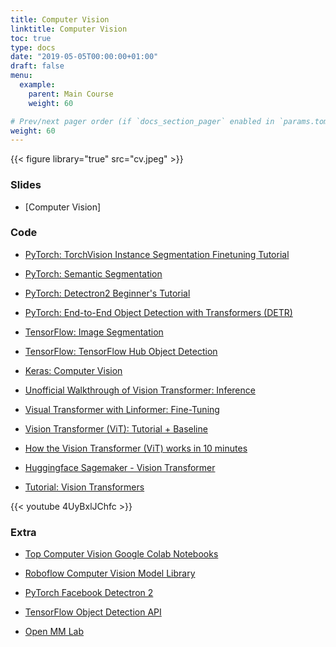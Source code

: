 ```yaml
---
title: Computer Vision
linktitle: Computer Vision
toc: true
type: docs
date: "2019-05-05T00:00:00+01:00"
draft: false
menu:
  example:
    parent: Main Course
    weight: 60

# Prev/next pager order (if `docs_section_pager` enabled in `params.toml`)
weight: 60
---
```


{{< figure library="true" src="cv.jpeg" >}}

### Slides

* [Computer Vision]

### Code

* [PyTorch: TorchVision Instance Segmentation Finetuning Tutorial](https://githubtocolab.com/dlmacedo/starter-academic/blob/master/content/courses/deeplearning/notebooks/pytorch/torchvision_finetuning_instance_segmentation.ipynb)

* [PyTorch: Semantic Segmentation](https://githubtocolab.com/dlmacedo/starter-academic/blob/master/content/courses/deeplearning/notebooks/pytorch/Semantic_Segmentation.ipynb)

* [PyTorch: Detectron2 Beginner's Tutorial](https://githubtocolab.com/dlmacedo/starter-academic/blob/master/content/courses/deeplearning/notebooks/pytorch/Detectron2_Tutorial.ipynb)

* [PyTorch: End-to-End Object Detection with Transformers (DETR)](https://githubtocolab.com/dlmacedo/starter-academic/blob/master/content/courses/deeplearning/notebooks/pytorch/detr_hands_on.ipynb)

* [TensorFlow: Image Segmentation](https://githubtocolab.com/dlmacedo/starter-academic/blob/master/content/courses/deeplearning/notebooks/tensorflow/segmentation.ipynb)

* [TensorFlow: TensorFlow Hub Object Detection](https://githubtocolab.com/dlmacedo/starter-academic/blob/master/content/courses/deeplearning/notebooks/tensorflow/Object_Detection_Inference_on_TF_2_and_TF_Hub.ipynb)

* [Keras: Computer Vision](https://keras.io/examples/vision/)

* [Unofficial Walkthrough of Vision Transformer: Inference](https://colab.research.google.com/github/hirotomusiker/schwert_colab_data_storage/blob/master/notebook/Vision_Transformer_Tutorial.ipynb)

* [Visual Transformer with Linformer: Fine-Tuning](https://colab.research.google.com/github/lucidrains/vit-pytorch/blob/main/examples/cats_and_dogs.ipynb)

* [Vision Transformer (ViT): Tutorial + Baseline](https://www.kaggle.com/abhinand05/vision-transformer-vit-tutorial-baseline)

* [How the Vision Transformer (ViT) works in 10 minutes](https://theaisummer.com/vision-transformer/)

* [Huggingface Sagemaker - Vision Transformer](https://colab.research.google.com/github/huggingface/notebooks/blob/master/sagemaker/09_image_classification_vision_transformer/sagemaker-notebook.ipynb)

* [Tutorial: Vision Transformers](https://colab.research.google.com/github/phlippe/uvadlc_notebooks/blob/master/docs/tutorial_notebooks/tutorial15/Vision_Transformer.ipynb)

{{< youtube 4UyBxlJChfc >}}

### Extra

* [Top Computer Vision Google Colab Notebooks](https://www.qblocks.cloud/creators/computer-vision-google-colab-notebooks)

* [Roboflow Computer Vision Model Library](https://models.roboflow.com)

* [PyTorch Facebook Detectron 2](https://github.com/facebookresearch/detectron2)

* [TensorFlow Object Detection API](https://github.com/tensorflow/models/tree/master/research/object_detection)

* [Open MM Lab](https://openmmlab.com)
